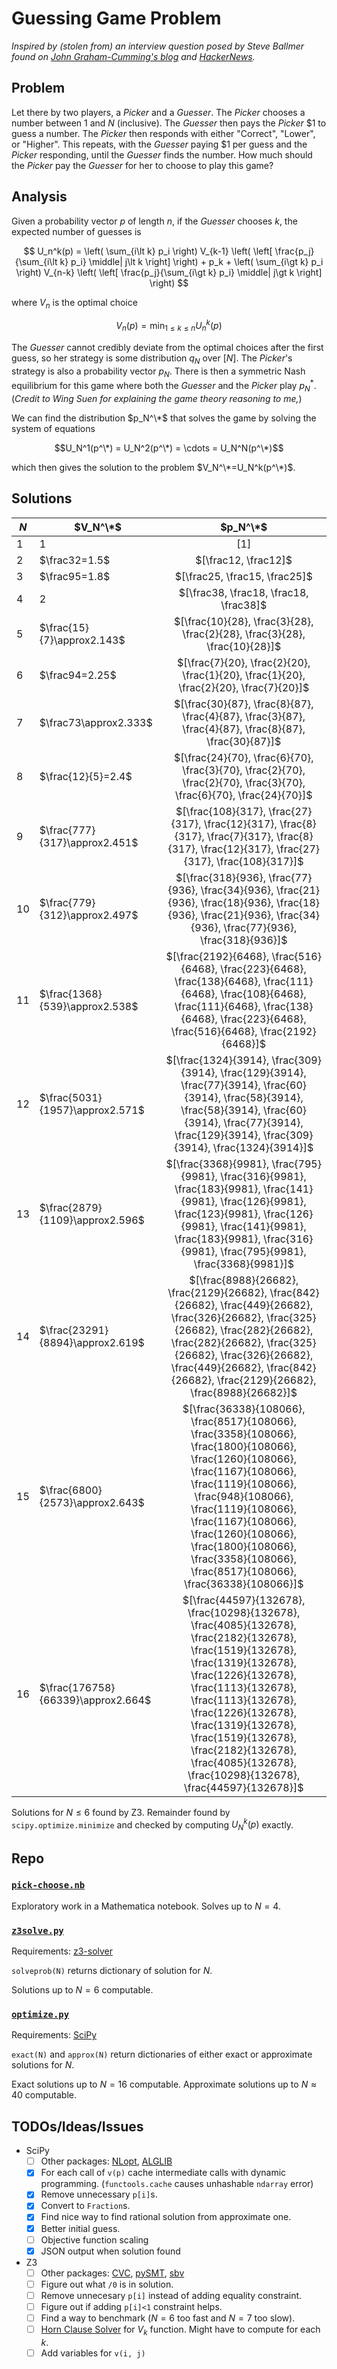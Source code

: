 # Guessing Game Problem

_Inspired by (stolen from) an interview question posed by Steve Ballmer found on [John Graham-Cumming's blog](https://blog.jgc.org/2024/09/steve-ballmers-binary-search-interview.html) and [HackerNews](https://news.ycombinator.com/item?id=41434637)._

## Problem
Let there by two players, a _Picker_ and a _Guesser_.  The _Picker_ chooses a number between $1$ and $N$ (inclusive).  The _Guesser_ then pays the _Picker_ \$1 to guess a number.  The _Picker_ then responds with either "Correct", "Lower", or "Higher".  This repeats, with the _Guesser_ paying \$1 per guess and the _Picker_ responding, until the _Guesser_ finds the number.  How much should the _Picker_ pay the _Guesser_ for her to choose to play this game?

## Analysis
Given a probability vector $p$ of length $n$, if the _Guesser_ chooses $k$, the expected number of guesses is

$$
U_n^k(p) =
    \left( \sum_{i\lt k} p_i \right) V_{k-1} \left( \left[ \frac{p_j}{\sum_{i\lt k} p_i} \middle| j\lt k \right] \right) +
    p_k +
    \left( \sum_{i\gt k} p_i \right) V_{n-k} \left( \left[ \frac{p_j}{\sum_{i\gt k} p_i} \middle| j\gt k \right] \right)
$$

where $V_n$ is the optimal choice

$$V_n(p) = \min_{1\leq k\leq n} U_n^k(p)$$

The _Guesser_ cannot credibly deviate from the optimal choices after the first guess, so her strategy is some distribution $q_N$ over $[N]$.  The _Picker_'s strategy is also a probability vector $p_N$.  There is then a symmetric Nash equilibrium for this game where both the _Guesser_ and the _Picker_ play $p_N^*$.  (_Credit to Wing Suen for explaining the game theory reasoning to me,_)

We can find the distribution $p_N^\*$ that solves the game by solving the system of equations

$$U_N^1(p^\*) = U_N^2(p^\*) = \cdots = U_N^N(p^\*)$$

which then gives the solution to the problem $V_N^\*=U_N^k(p^\*)$.

## Solutions
$N$ | $V_N^\*$ | $p_N^\*$
-|-|:-:
$1$ | $1$ | $[1]$
$2$ | $\frac32=1.5$ | $[\frac12, \frac12]$
$3$ | $\frac95=1.8$ | $[\frac25, \frac15, \frac25]$
$4$ | $2$ | $[\frac38, \frac18, \frac18, \frac38]$
$5$ | $\frac{15}{7}\approx2.143$ | $[\frac{10}{28}, \frac{3}{28}, \frac{2}{28}, \frac{3}{28}, \frac{10}{28}]$
$6$ | $\frac94=2.25$ | $[\frac{7}{20}, \frac{2}{20}, \frac{1}{20}, \frac{1}{20}, \frac{2}{20}, \frac{7}{20}]$
$7$ | $\frac73\approx2.333$ | $[\frac{30}{87}, \frac{8}{87}, \frac{4}{87}, \frac{3}{87}, \frac{4}{87}, \frac{8}{87}, \frac{30}{87}]$
$8$ | $\frac{12}{5}=2.4$ | $[\frac{24}{70}, \frac{6}{70}, \frac{3}{70}, \frac{2}{70}, \frac{2}{70}, \frac{3}{70}, \frac{6}{70}, \frac{24}{70}]$
$9$ | $\frac{777}{317}\approx2.451$ | $[\frac{108}{317}, \frac{27}{317}, \frac{12}{317}, \frac{8}{317}, \frac{7}{317}, \frac{8}{317}, \frac{12}{317}, \frac{27}{317}, \frac{108}{317}]$
$10$ | $\frac{779}{312}\approx2.497$ | $[\frac{318}{936}, \frac{77}{936}, \frac{34}{936}, \frac{21}{936}, \frac{18}{936}, \frac{18}{936}, \frac{21}{936}, \frac{34}{936}, \frac{77}{936}, \frac{318}{936}]$
$11$ | $\frac{1368}{539}\approx2.538$ | $[\frac{2192}{6468}, \frac{516}{6468}, \frac{223}{6468}, \frac{138}{6468}, \frac{111}{6468}, \frac{108}{6468}, \frac{111}{6468}, \frac{138}{6468}, \frac{223}{6468}, \frac{516}{6468}, \frac{2192}{6468}]$
$12$ | $\frac{5031}{1957}\approx2.571$ | $[\frac{1324}{3914}, \frac{309}{3914}, \frac{129}{3914}, \frac{77}{3914}, \frac{60}{3914}, \frac{58}{3914}, \frac{58}{3914}, \frac{60}{3914}, \frac{77}{3914}, \frac{129}{3914}, \frac{309}{3914}, \frac{1324}{3914}]$
$13$ | $\frac{2879}{1109}\approx2.596$ | $[\frac{3368}{9981}, \frac{795}{9981}, \frac{316}{9981}, \frac{183}{9981}, \frac{141}{9981}, \frac{126}{9981}, \frac{123}{9981}, \frac{126}{9981}, \frac{141}{9981}, \frac{183}{9981}, \frac{316}{9981}, \frac{795}{9981}, \frac{3368}{9981}]$
$14$ | $\frac{23291}{8894}\approx2.619$ | $[\frac{8988}{26682}, \frac{2129}{26682}, \frac{842}{26682}, \frac{449}{26682}, \frac{326}{26682}, \frac{325}{26682}, \frac{282}{26682}, \frac{282}{26682}, \frac{325}{26682}, \frac{326}{26682}, \frac{449}{26682}, \frac{842}{26682}, \frac{2129}{26682}, \frac{8988}{26682}]$
$15$ | $\frac{6800}{2573}\approx2.643$ | $[\frac{36338}{108066}, \frac{8517}{108066}, \frac{3358}{108066}, \frac{1800}{108066}, \frac{1260}{108066}, \frac{1167}{108066}, \frac{1119}{108066}, \frac{948}{108066}, \frac{1119}{108066}, \frac{1167}{108066}, \frac{1260}{108066}, \frac{1800}{108066}, \frac{3358}{108066}, \frac{8517}{108066}, \frac{36338}{108066}]$
$16$ | $\frac{176758}{66339}\approx2.664$ | $[\frac{44597}{132678}, \frac{10298}{132678}, \frac{4085}{132678}, \frac{2182}{132678}, \frac{1519}{132678}, \frac{1319}{132678}, \frac{1226}{132678}, \frac{1113}{132678}, \frac{1113}{132678}, \frac{1226}{132678}, \frac{1319}{132678}, \frac{1519}{132678}, \frac{2182}{132678}, \frac{4085}{132678}, \frac{10298}{132678}, \frac{44597}{132678}]$

Solutions for $N\leq6$ found by Z3.  Remainder found by `scipy.optimize.minimize` and checked by computing $U_N^k(p)$ exactly.

## Repo
### [`pick-choose.nb`](z3solve.py)
Exploratory work in a Mathematica notebook.  Solves up to $N=4$.

### [`z3solve.py`](z3solve.py)
Requirements: [z3-solver](https://github.com/Z3Prover/z3)

`solveprob(N)` returns dictionary of solution for $N$.

Solutions up to $N=6$ computable.

### [`optimize.py`](optimize.py)
Requirements: [SciPy](https://scipy.org/)

`exact(N)` and `approx(N)` return dictionaries of either exact or approximate solutions for $N$.

Exact solutions up to $N=16$ computable.  Approximate solutions up to $N\approx40$ computable.

## TODOs/Ideas/Issues
- SciPy
    - [ ] Other packages: [NLopt](https://nlopt.readthedocs.io/en/latest/), [ALGLIB](https://www.alglib.net/)
    - [x] For each call of `v(p)` cache intermediate calls with dynamic programming.  (`functools.cache` causes unhashable `ndarray` error)
    - [x] Remove unnecessary `p[i]`s.
    - [x] Convert to `Fraction`s.
    - [x] Find nice way to find rational solution from approximate one.
    - [x] Better initial guess.
    - [ ] Objective function scaling
    - [x] JSON output when solution found
- Z3
    - [ ] Other packages: [CVC](https://cvc5.github.io/docs-ci/docs-main/), [pySMT](https://pysmt.readthedocs.io/en/latest/index.html), [sbv](https://hackage.haskell.org/package/sbv)
    - [ ] Figure out what `/0` is in solution.
    - [ ] Remove unnecesary `p[i]` instead of adding equality constraint.
    - [ ] Figure out if adding `p[i]<1` constraint helps.
    - [ ] Find a way to benchmark ($N=6$ too fast and $N=7$ too slow).
    - [ ] [Horn Clause Solver](https://theory.stanford.edu/~nikolaj/programmingz3.html#sec-horn-clause-solver) for $V_k$ function.  Might have to compute for each $k$.
    - [ ] Add variables for `v(i, j)`
